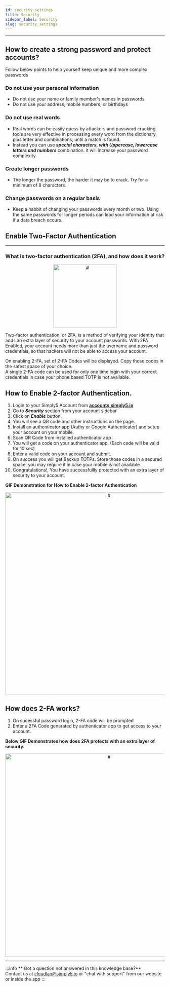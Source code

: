 ```yaml
---
id: security_settings
title: Security
sidebar_label: Security
slug: security_settings
---
```


---


## How to create a strong password and protect accounts?
Follow below points to help yourself keep unique and more complex passwords
### Do not use your personal information
 - Do not use your name or family member's names in passwords
 - Do not use your address, mobile numbers, or birthdays
### Do not use real words
 - Real words can be easily guess by attackers and password cracking tools are very effective in processing every word from the dictionary, plus letter and combinations, until a match is found.
 - Instead you can use ***special characters, with Uppercase, lowercase letters and numbers*** combination. it will increase your password complexity.
### Create longer passwords
 - The longer the password, the harder it may be to crack. Try for a minimum of 8 characters.
### Change passwords on a regular basis
 - Keep a habbit of changing your passwords every month or two. Using the same passwords for longer periods can lead your information at risk if a data breach occurs.
## Enable Two-Factor Authentication
---
### What is two-factor authentication (2FA), and how does it work?
<div align="middle">
    <img src="https://cdn.simply5.io/public_assets/cl/two_factor_authentication_namy.png" alt="#" height="auto" width="200" align="middle" />   
</div>

 Two-factor authentication, or 2FA, is a method of verifying your identity that adds an extra layer of security to your account passwords.
 With 2FA Enabled, your account needs more than just the username and password credentials, so that hackers will not be able to access your account.<br/>

 On enabling 2-FA, set of 2-FA Codes will be displayed. Copy those codes in the safest space of your choice. <br/> A single 2-FA code can be used for only one time login with your correct credentials in case your phone based TOTP is not available.


## How to Enable 2-factor Authentication.


 1. Login to your Simply5 Account from [**accounts.simply5.io**](https://accounts.simply5.io)
 2. Go to ***Security*** section from your account sidebar
 3. Click on ***Enable*** button.
 4. You will see a QR code and other instructions on the page.
 5. Install an authenticator app (Authy or Google Authenticator) and setup your account on your mobile.
 6. Scan QR Code from installed authenticator app
 7. You will get a code on your authenticator app. (Each code will be valid for 10 sec)
 8. Enter a valid code on your account and submit.
 9. On success you will get Backup TOTPs. Store those codes in a secured space, you may require it in case your mobile is not available
 10. Congratulations!, You have successfullly protected with an extra layer of security to your account.
 

 **GIF Demonstration for How to Enable 2-factor Authentication**
<div align="center">
<img src="https://cdn.simply5.io/public_assets/1.3/enable_2fa.gif" alt="#" height="auto" width="640" align="middle" text-align="left"  />
</div>



## How does 2-FA works?
 1. On sucessful password login, 2-FA code will be prompted
 2. Enter a 2FA Code genarated by authenticator app to get access to your account.
 

**Below GIF Demonstrates how does 2FA protects with an extra layer of security.**
<div align="center">
<img src="https://cdn.simply5.io/public_assets/1.3/how_works_2fa.gif" alt="#" height="auto" width="640" align="middle" text-align="left"  />
</div>



---

:::info
 ** Got a question not answered in this knowledge base?** <br />
 Contact us at [cloudlan@simply5.io](mailto:cloudlan@simply5.io) or "chat with support" from our website or inside the app
:::